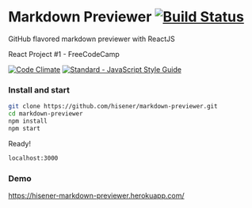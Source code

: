 # Markdown Previewer [![Build Status](https://travis-ci.org/hisener/markdown-previewer.svg?branch=master)](https://travis-ci.org/hisener/markdown-previewer)
GitHub flavored markdown previewer with ReactJS

React Project #1 - FreeCodeCamp

[![Code Climate](https://codeclimate.com/github/hisener/markdown-previewer/badges/gpa.svg)](https://codeclimate.com/github/hisener/markdown-previewer)
[![Standard - JavaScript Style Guide](https://img.shields.io/badge/code%20style-standard-brightgreen.svg)](http://standardjs.com/)

### Install and start
```bash
git clone https://github.com/hisener/markdown-previewer.git
cd markdown-previewer
npm install
npm start
```

Ready!
```bash
localhost:3000
```

### Demo
https://hisener-markdown-previewer.herokuapp.com/

